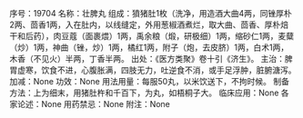 序号：19704
名称：壮脾丸
组成：獖猪肚1枚（洗净，用造酒大曲4两，同锉厚朴2两、茴香1两，入在肚内，以线缝定，外用葱椒酒煮烂，取大曲、茴香、厚朴焙干和后药），肉豆蔻（面裹煨）1两，禹余粮（煅，研极细）1两，缩砂仁1两，麦糵（炒）1两，神曲（锉，炒）1两，橘红1两，附子（炮，去皮脐）1两，白术1两，木香（不见火）半两，丁香半两。
出处：《医方类聚》卷十引《济生》。
主治：脾胃虚寒，饮食不进，心腹胀满，四肢无力，吐逆食不消，或手足浮肿，脏腑溏泻。
加减：None
功效：None
用法用量：每服50丸，以米饮送下，不拘时候。
制备方法：上为细末，用猪肚杵和千百下，为丸，如梧桐子大。
临床应用：None
各家论述：None
用药禁忌：None
附注：None
